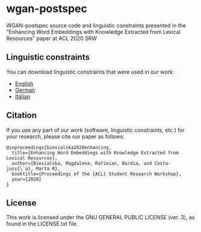 # wgan-postspec

WGAN-postspec source code and linguistic constraints presented in the "Enhancing Word Embeddings with Knowledge Extracted from Lexical Resources" paper at ACL 2020 SRW


## Linguistic constraints
You can download linguistic constraints that were used in our work:
- [English](https://mydisk.cs.upc.edu/s/dRfyxzTXQW3iCFw)
- [German](https://mydisk.cs.upc.edu/s/EWQiiTBibbbJGng)
- [Italian](https://mydisk.cs.upc.edu/s/AFk9cfJckgBsWGr)

## Citation
If you use any part of our work (software, linguistic constraints, etc.) for your research, please cite our paper as follows:
```
@inproceedings{biesialska2020enhancing,
  title={Enhancing Word Embeddings with Knowledge Extracted from Lexical Resources},
  author={Biesialska, Magdalena, Rafieian, Bardia, and Costa-juss{\`a}, Marta R},
  booktitle={Proceedings of the {ACL} Student Research Workshop},
  year={2020}
}
```
## License
This work is licensed under the GNU GENERAL PUBLIC LICENSE (ver. 3), as found in the LICENSE.txt file.
